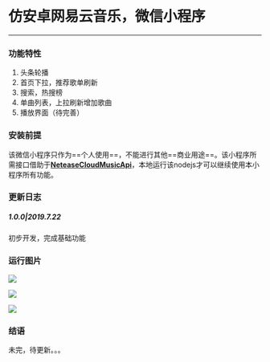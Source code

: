 # 仿安卓网易云音乐，微信小程序

---

### 功能特性

1. 头条轮播
2. 首页下拉，推荐歌单刷新
3. 搜索，热搜榜
4. 单曲列表，上拉刷新增加歌曲
5. 播放界面（待完善）

### 安装前提

该微信小程序只作为==个人使用==，不能进行其他==商业用途==。该小程序所需接口借助于[**NeteaseCloudMusicApi**](https://github.com/Binaryify/NeteaseCloudMusicApi)，本地运行该nodejs才可以继续使用本小程序所有功能。

### 更新日志

##### 1.0.0|2019.7.22

初步开发，完成基础功能

### 运行图片

![](C:\Users\10925\AppData\Roaming\Typora\typora-user-images\1563782942906.png)

![](C:\Users\10925\AppData\Roaming\Typora\typora-user-images\1563783758613.png)



![](C:\Users\10925\AppData\Roaming\Typora\typora-user-images\1563783811964.png)









### 结语

未完，待更新。。。